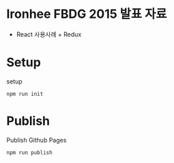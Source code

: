 # Ironhee FBDG 2015 발표 자료

- React 사용사례 + Redux

# Setup

setup
```
npm run init
```

# Publish

Publish Github Pages
```
npm run publish
```
